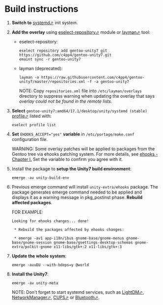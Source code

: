 # Build instructions

1. **Switch to** [systemd⬀][sysd] init system.

2. **Add the overlay** using [eselect-repository⬀][erepo] module or [layman⬀][lay] tool:
   - eselect-repository:

     `eselect repository add gentoo-unity7 git https://github.com/c4pp4/gentoo-unity7.git`
     <br/>
     `emaint sync -r gentoo-unity7`

   - layman (deprecated):

     `layman -o https://raw.githubusercontent.com/c4pp4/gentoo-unity7/master/repositories.xml -f -a gentoo-unity7`

     NOTE: Copy `repositories.xml` file into `/etc/layman/overlays` directory to suppress warning when updating the overlay that says *overlay could not be found in the remote lists*.

3. **Select** `gentoo-unity7:amd64/17.1/desktop/unity/systemd (stable)` [profile⬀][ep] listed with:

   `eselect profile list`

4. **Set** `EHOOKS_ACCEPT="yes"` **variable** in `/etc/portage/make.conf` configuration file.

   WARNING: Some overlay patches will be applied to packages from the Gentoo tree via ehooks patching system. For more details, see [ehooks - Chapter I.][ehooks] Set the variable to confirm you agree with it.

5. Install the package to **setup the Unity7 build environment**:

   `emerge -av unity-build-env`

6. Previous emerge command will install `unity-extra/ehooks` package. The package generates emerge command needed to be applied and displays it as a warning message in pkg_postinst phase. **Rebuild affected packages**.

   FOR EXAMPLE:
   ```
   Looking for ehooks changes... done!

    * Rebuild the packages affected by ehooks changes:

    * emerge -av1 app-i18n/ibus gnome-base/gnome-menus gnome-base/gnome-session gnome-base/gsettings-desktop-schemas gnome-extra/polkit-gnome x11-libs/gtk+:2 x11-libs/gtk+:3
   ```

7. **Update the whole system**:

   `emerge -avuDU --with-bdeps=y @world`

8. **Install the Unity7**:

   `emerge -av unity-meta`

   NOTE: Don't forget to start systemd services, such as [LightDM⬀][ldm], [NetworkManager⬀][nm], [CUPS⬀][cups] or [Bluetooth⬀][bt].

[//]: # (LINKS)
[bt]: https://wiki.gentoo.org/wiki/Bluetooth#systemd
[cups]: https://wiki.gentoo.org/wiki/Printing#systemd
[ehooks]: ehooks.md
[ep]: https://wiki.gentoo.org/wiki/Handbook:AMD64/Installation/Base#Choosing_the_right_profile
[erepo]: https://wiki.gentoo.org/wiki/Eselect/Repository
[lay]: https://wiki.gentoo.org/wiki/Layman
[ldm]: https://wiki.gentoo.org/wiki/LightDM#systemd
[nm]: https://wiki.gentoo.org/wiki/NetworkManager#systemd
[sysd]: https://wiki.gentoo.org/wiki/Systemd
